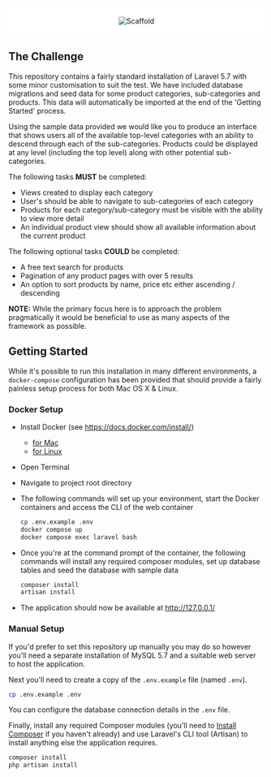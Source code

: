 <p align="center" style="background-color: #FFF; padding: 20px;"><img src="https://scaffold.digital/wp-content/themes/scaffold/assets/img/samples/logo.svg" alt="Scaffold"></p>

## The Challenge

This repository contains a fairly standard installation of Laravel 5.7 with some minor customisation to suit the test. We have included database migrations and seed data for some product categories, sub-categories and products. This data will automatically be imported at the end of the 'Getting Started' process.

Using the sample data provided we would like you to produce an interface that shows users all of the available top-level categories with an ability to descend through each of the sub-categories. Products could be displayed at any level (including the top level) along with other potential sub-categories.

The following tasks **MUST** be completed:

* Views created to display each category
* User's should be able to navigate to sub-categories of each category
* Products for each category/sub-category must be visible with the ability to view more detail
* An individual product view should show all available information about the current product

The following optional tasks **COULD** be completed:

* A free text search for products
* Pagination of any product pages with over 5 results
* An option to sort products by name, price etc either ascending / descending

**NOTE:** While the primary focus here is to approach the problem pragmatically it would be beneficial to use as many aspects of the framework as possible.

## Getting Started

While it's possible to run this installation in many different environments, a `docker-compose` configuration has been provided that should provide a fairly painless setup process for both Mac OS X & Linux.

### Docker Setup

* Install Docker (see https://docs.docker.com/install/)
  * [for Mac](https://docs.docker.com/docker-for-mac/install/)
  * [for Linux](https://docs.docker.com/install/)
* Open Terminal
* Navigate to project root directory
* The following commands will set up your environment, start the Docker containers and access the CLI of the web container
  ```bash
  cp .env.example .env
  docker compose up
  docker compose exec laravel bash
  ```
* Once you're at the command prompt of the container, the following commands will install any required composer modules, set up database tables and seed the database with sample data
  ```bash
  composer install
  artisan install
  ```

* The application should now be available at http://127.0.0.1/

### Manual Setup

If you'd prefer to set this repository up manually you may do so however you'll need a separate installation of MySQL 5.7 and a suitable web server to host the application.

Next you'll need to create a copy of the `.env.example` file (named `.env`).

```bash
cp .env.example .env
```

You can configure the database connection details in the `.env` file.

Finally, install any required Composer modules (you'll need to [Install Composer](https://getcomposer.org/doc/00-intro.md) if you haven't already) and use Laravel's CLI tool (Artisan) to install anything else the application requires.

```bash
composer install
php artisan install
```
